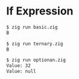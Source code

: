 # If Expression

```bash
$ zig run basic.zig
B
```

```bash
$ zig run ternary.zig
B
```

```bash
$ zig run optionan.zig
Value: 32
Value: null
```
